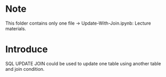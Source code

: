 # Note
This folder contains only one file -> Update-With-Join.ipynb: Lecture materials.
# Introduce
SQL UPDATE JOIN could be used to update one table using another table and join condition.

